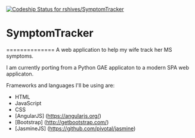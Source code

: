 [ ![Codeship Status for rshives/SymptomTracker](https://codeship.io/projects/e4eeefa0-ea7c-0131-c845-220fc9a0138f/status)](https://codeship.io/projects/26366)

# SymptomTracker
==============
A web application to help my wife track her MS symptoms.

I am currently porting from a Python GAE applicaton to a modern SPA web applicaton. 

Frameworks and languages I'll be using are:
* HTML
* JavaScript
* CSS
* [AngularJS] (https://angularjs.org/)
* [Bootstrap] (http://getbootstrap.com/)
* [JasmineJS] (https://github.com/pivotal/jasmine)

